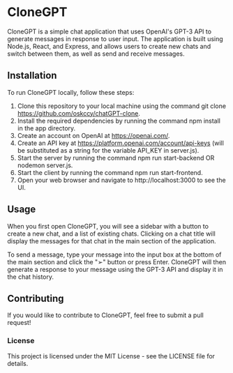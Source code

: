 # CloneGPT

CloneGPT is a simple chat application that uses OpenAI's GPT-3 API to generate messages in response to user input. The application is built using Node.js, React, and Express, and allows users to create new chats and switch between them, as well as send and receive messages.

## Installation
To run CloneGPT locally, follow these steps:

1. Clone this repository to your local machine using the command git clone https://github.com/oskccy/chatGPT-clone.
2. Install the required dependencies by running the command npm install in the app directory.
3. Create an account on OpenAI at https://openai.com/.
4. Create an API key at https://platform.openai.com/account/api-keys (will be substituted as a string for the variable API_KEY in server.js).
5. Start the server by running the command npm run start-backend OR nodemon server.js.
6. Start the client by running the command npm run start-frontend.
7. Open your web browser and navigate to http://localhost:3000 to see the UI.

## Usage

When you first open CloneGPT, you will see a sidebar with a button to create a new chat, and a list of existing chats. Clicking on a chat title will display the messages for that chat in the main section of the application.

To send a message, type your message into the input box at the bottom of the main section and click the "➢" button or press Enter. CloneGPT will then generate a response to your message using the GPT-3 API and display it in the chat history.

## Contributing
If you would like to contribute to CloneGPT, feel free to submit a pull request!

### License
This project is licensed under the MIT License - see the LICENSE file for details.
